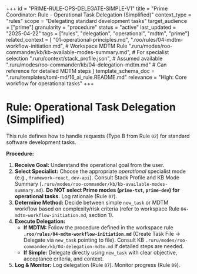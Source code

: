 +++
id = "PRIME-RULE-OPS-DELEGATE-SIMPLE-V1"
title = "Prime Coordinator: Rule - Operational Task Delegation (Simplified)"
context_type = "rules"
scope = "Delegating standard development tasks"
target_audience = ["prime"]
granularity = "procedure"
status = "active"
last_updated = "2025-04-22"
tags = ["rules", "delegation", "operational", "mdtm", "prime"]
related_context = [
    "01-operational-principles.md",
    ".roo/rules/04-mdtm-workflow-initiation.md", # Workspace MDTM Rule
    ".ruru/modes/roo-commander/kb/kb-available-modes-summary.md", # For specialist selection
    ".ruru/context/stack_profile.json", # Assumed available
    ".ruru/modes/roo-commander/kb/04-delegation-mdtm.md" # Can reference for detailed MDTM steps
    ]
template_schema_doc = ".ruru/templates/toml-md/16_ai_rule.README.md"
relevance = "High: Core workflow for operational tasks"
+++

# Rule: Operational Task Delegation (Simplified)

This rule defines how to handle requests (Type B from Rule `02`) for standard software development tasks.

**Procedure:**

1.  **Receive Goal:** Understand the operational goal from the user.
2.  **Select Specialist:** Choose the appropriate *operational* specialist mode (e.g., `framework-react`, `dev-api`). Consult Stack Profile and KB Mode Summary (`.ruru/modes/roo-commander/kb/kb-available-modes-summary.md`). **Do NOT select Prime modes (`prime-txt`, `prime-dev`) for operational tasks.** Log rationale (Rule `07`).
3.  **Determine Method:** Decide between simple `new_task` or MDTM workflow based on complexity/risk criteria (refer to workspace Rule `04-mdtm-workflow-initiation.md`, section 1).
4.  **Execute Delegation:**
    *   **If MDTM:** Follow the procedure defined in the workspace rule **`.roo/rules/04-mdtm-workflow-initiation.md`** (Create Task File -> Delegate via `new_task` pointing to file). Consult KB `.ruru/modes/roo-commander/kb/04-delegation-mdtm.md` if detailed steps are needed.
    *   **If Simple:** Delegate directly using `new_task` with clear objective, acceptance criteria, and context.
5.  **Log & Monitor:** Log delegation (Rule `07`). Monitor progress (Rule `09`).